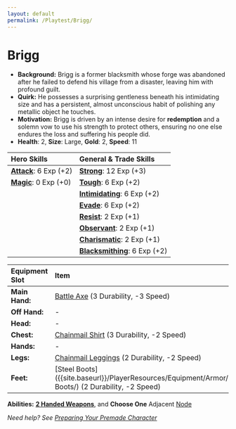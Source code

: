 ```yaml
---
layout: default
permalink: /Playtest/Brigg/
---
```

# Brigg

- **Background:** Brigg is a former blacksmith whose forge was abandoned after he failed to defend his village from a disaster, leaving him with profound guilt.
- **Quirk:** He possesses a surprising gentleness beneath his intimidating size and has a persistent, almost unconscious habit of polishing any metallic object he touches.
- **Motivation:** Brigg is driven by an intense desire for **redemption** and a solemn vow to use his strength to protect others, ensuring no one else endures the loss and suffering his people did.
- **Health**: 2, **Size**: Large, **Gold**: 2, **Speed**: 11

| **Hero Skills** | **General & Trade Skills** |
| :--- | :--- |
| **[Attack]({{site.baseurl}}/PlayerResources/Skills/Attack/#Attack)**: 6 Exp (+2) | **[Strong]({{site.baseurl}}/PlayerResources/Skills/Strong/#Strong)**: 12 Exp (+3) |
| **[Magic]({{site.baseurl}}/PlayerResources/Skills/Magic/#Magic)**: 0 Exp (+0) | **[Tough]({{site.baseurl}}/PlayerResources/Skills/Tough/#Tough)**: 6 Exp (+2) |
| | **[Intimidating]({{site.baseurl}}/PlayerResources/Skills/Intimidating/#Intimidating)**: 6 Exp (+2) |
| | **[Evade]({{site.baseurl}}/PlayerResources/Skills/Evade/#Evade)**: 6 Exp (+2) |
| | **[Resist]({{site.baseurl}}/PlayerResources/Skills/Resist/#Resist)**: 2 Exp (+1) |
| | **[Observant]({{site.baseurl}}/PlayerResources/Skills/Observant/#Observant)**: 2 Exp (+1) |
| | **[Charismatic]({{site.baseurl}}/PlayerResources/Skills/Charismatic/#Charismatic)**: 2 Exp (+1) |
| | **[Blacksmithing]({{site.baseurl}}/PlayerResources/Skills/Blacksmith/#Blacksmith)**: 6 Exp (+2) |

| **Equipment Slot** | **Item**                                                                                                           | **Inventory** |
| :----------------- | :----------------------------------------------------------------------------------------------------------------- | :------------ |
| **Main Hand:**     | [Battle Axe]({{site.baseurl}}/PlayerResources/Equipment/Weapons/BattleAxe/) (3 Durability, -3 Speed)               |               |
| **Off Hand:**      | -                                                                                                                  |               |
| **Head:**          | -                                                                                                                  |               |
| **Chest:**         | [Chainmail Shirt]({{site.baseurl}}/PlayerResources/Equipment/Armor/ChainmailShirt/) (3 Durability, -2 Speed)       |               |
| **Hands:**         | -                                                                                                                  |               |
| **Legs:**          | [Chainmail Leggings]({{site.baseurl}}/PlayerResources/Equipment/Armor/ChainmailLeggings/) (2 Durability, -2 Speed) |               |
| **Feet:**          | [Steel Boots]({{site.baseurl}}/PlayerResources/Equipment/Armor/Steel Boots/) (2 Durability, -2 Speed)              |               |

**Abilities:** **[2 Handed Weapons]({{site.baseurl}}/PlayerResources/Abilities/2HandedWeapons/#2-Handed-Weapons)**, and **Choose One** Adjacent [Node](https://raw.githubusercontent.com/SmashXanadu/Expeditions/refs/heads/main/images/HeroGridSheet.png)

*Need help? See [Preparing Your Premade Character]({{site.baseurl}}/Playtest/Prepare/)*